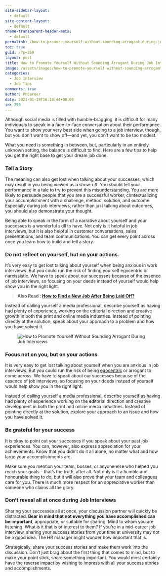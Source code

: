 ```yaml
---
site-sidebar-layout:
  - default
site-content-layout:
  - default
theme-transparent-header-meta:
  - default
permalink: /how-to-promote-yourself-without-sounding-arrogant-during-job-interviews/
toc: true
guid: /?p=259
layout: post
title: How to Promote Yourself Without Sounding Arrogant During Job Interviews
image: /assets/images/how-to-promote-yourself-without-sounding-arrogant-during-job-interviews.jpg
categories:
  - Job Interview
  - Job Tips
comments: true
author: PhCareer
date: 2021-01-19T16:18:44+00:00
id: 259
---
```

Although social media is filled with humble-bragging, it is difficult for many individuals to speak in a face-to-face conversation about their performance. You want to show your very best side when going to a job interview, though, but you don&#8217;t want to show off—and yet, you don&#8217;t want to be too modest.

What you need is something in between, but, particularly in an entirely unknown setting, the balance is difficult to find. Here are a few tips to help you get the right base to get your dream job done.

### Tell a Story

The meaning can also get lost when talking about your successes, which may result in you being viewed as a show-off. You should tell your performance in a tale to try to prevent this misunderstanding. You are more likely to persuade people that you are a successful worker, contextualizing your accomplishment with a challenge, method, solution, and outcome. Especially during job interviews, rather than just talking about outcomes, you should also demonstrate your thought.

Being able to speak in the form of a narrative about yourself and your successes is a wonderful skill to have. Not only is it helpful in job interviews, but it is also helpful in customer conversations, sales presentations, and team communications. You can get every point across once you learn how to build and tell a story.

### Do not reflect on yourself, but on your actions.

It&#8217;s very easy to get lost talking about yourself when being anxious in work interviews. But you could run the risk of finding yourself egocentric or narcissistic. We have to speak about our successes because of the essence of job interviews, so focusing on your deeds instead of yourself would help show you in the right light.

<blockquote class="wp-block-quote">
  <p>
    <strong>Also Read : <a href="/how-to-find-a-new-job-after-being-laid-off/">How to Find a New Job After Being Laid Off?</a></strong>
  </p>
</blockquote>

Instead of calling yourself a media professional, describe yourself as having had plenty of experience, working on the editorial direction and creative growth in both the print and online media industries. Instead of pointing directly at the solution, speak about your approach to a problem and how you have solved it.

<div class="wp-block-image">
  <figure class="aligncenter size-large"><img loading="lazy" width="625" height="452" src="/wp-content/uploads/2021/01/job-interview.jpg" alt="How to Promote Yourself Without Sounding Arrogant During Job Interviews" class="wp-image-260" srcset="/wp-content/uploads/2021/01/job-interview.jpg 625w, /wp-content/uploads/2021/01/job-interview-300x217.jpg 300w" sizes="(max-width: 625px) 100vw, 625px" /></figure>
</div>

### Focus not on you, but on your actions

It is very easy to get lost talking about yourself when you are anxious in job interviews. But you could run the risk of being [egocentric](https://www.google.com/search?q=egocentric) or arrogant to come across. We have to speak about our successes because of the essence of job interviews, so focusing on your deeds instead of yourself would help show you in the right light.

Instead of calling yourself a media professional, describe yourself as having had plenty of experience working on the editorial direction and creative development in both the print and online media industries. Instead of pointing directly at the solution, explore your approach to an issue and how you have solved it.

### Be grateful for your success

It is okay to point out your successes if you speak about your past job experiences. You can, however, also express appreciation for your achievements. Know that you didn&#8217;t do it all alone, no matter what and how large your accomplishments are.

Make sure you mention your team, bosses, or anyone else who helped you reach your goals &#8211; that&#8217;s the truth, after all. Not only is it a humble and honourable thing to do, but it will also prove that your team and colleagues care for you. There is much more respect for an appreciative worker than someone who claims all the glory.

### Don&#8217;t reveal all at once during Job Interviews

Sharing your successes all at once, your discussion partner will quickly be distracted. **Bear in mind that not everything you have accomplished can be important**, appropriate, or suitable for sharing. Mind to whom you are listening. What is it that is of interest to them? If you&#8217;re in a mid-career job interview, sharing your success stories from your time at university may not be a good idea. The HR manager might wonder how important that is.

Strategically, share your success stories and make them work into the discussion. Don&#8217;t just brag about the first thing that comes to mind, but to make your point stick, share something important. You would most certainly have the reverse impact by wishing to impress with all your success stories and accomplishments.
